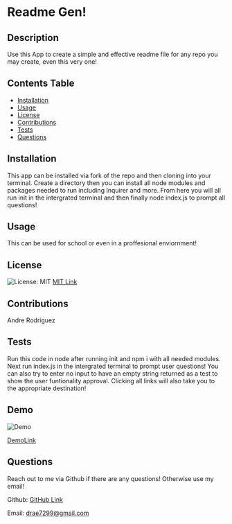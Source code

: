  
  # Readme Gen!
  
  ## Description  
  Use this App to create a simple and effective readme file for any repo you may create, even this very one!
  
  ## Contents Table
  * [Installation](#installation)
  * [Usage](#usage)
  * [License](license)
  * [Contributions](contributions) 
  * [Tests](tests)
  * [Questions](questions) 

  ## Installation
  This app can be installed via fork of the repo and then cloning into your terminal. Create a directory then you can install all node modules and packages needed to run including Inquirer and more. From here you will all run init in the intergrated terminal and then finally node index.js to prompt all questions!

  ## Usage
  This can be used for school or even in a proffesional enviornment!

  ## License
  ![License: MIT](https://img.shields.io/badge/License-MIT-yellow.svg) [MIT Link](https://opensource.org/licenses/BSD-3-Clause)
 

  ## Contributions
  Andre Rodriguez
  
  ## Tests
  Run this code in node after running init and npm i with all needed modules. Next run index.js in the intergrated terminal to prompt user questions! You can also try to enter no input to have an empty string returned as a test to show the user funtionality approval. Clicking all links will also take you to the appropriate destination!

  ## Demo
  ![Demo](assets/readme.gif)
  
  [DemoLink](https://drive.google.com/file/d/1DjSW4x8ByR6W9uELGxjUTffWJU9bbLua/view?usp=sharing)

  ## Questions

  Reach out to me via Github if there are any questions! Otherwise use my email!

  Github: [GitHub Link](https://github.com/drae7299)

  Email: drae7299@gmail.com
  

